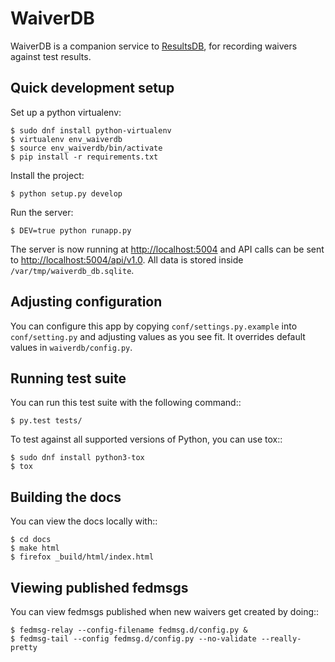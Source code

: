 # WaiverDB

WaiverDB is a companion service to 
[ResultsDB](https://pagure.io/taskotron/resultsdb), for recording waivers 
against test results.

## Quick development setup

Set up a python virtualenv:

    $ sudo dnf install python-virtualenv
    $ virtualenv env_waiverdb
    $ source env_waiverdb/bin/activate
    $ pip install -r requirements.txt

Install the project:

    $ python setup.py develop

Run the server:

    $ DEV=true python runapp.py

The server is now running at <http://localhost:5004> and API calls can be sent to
<http://localhost:5004/api/v1.0>. All data is stored inside `/var/tmp/waiverdb_db.sqlite`.

## Adjusting configuration

You can configure this app by copying `conf/settings.py.example` into
`conf/setting.py` and adjusting values as you see fit. It overrides default
values in `waiverdb/config.py`.

## Running test suite

You can run this test suite with the following command::

    $ py.test tests/

To test against all supported versions of Python, you can use tox::

    $ sudo dnf install python3-tox
    $ tox

## Building the docs

You can view the docs locally with::

    $ cd docs
    $ make html
    $ firefox _build/html/index.html

## Viewing published fedmsgs

You can view fedmsgs published when new waivers get created by doing::

    $ fedmsg-relay --config-filename fedmsg.d/config.py &
    $ fedmsg-tail --config fedmsg.d/config.py --no-validate --really-pretty
